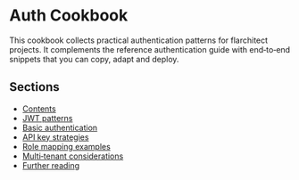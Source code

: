 # Auth Cookbook

This cookbook collects practical authentication patterns for flarchitect
projects. It complements the reference authentication guide with
end‑to‑end snippets that you can copy, adapt and deploy.

## Sections

- [Contents](contents.md)
- [JWT patterns](jwt-patterns.md)
- [Basic authentication](basic-authentication.md)
- [API key strategies](api-key-strategies.md)
- [Role mapping examples](role-mapping-examples.md)
- [Multi‑tenant considerations](multi-tenant-considerations.md)
- [Further reading](further-reading.md)
